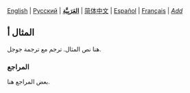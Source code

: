 [English](README.md) | [Русский](README-ru.md) | **[العَرَبِيَّة](README-ar.md)** | [简体中文](README-zh-Hans.md) | [Español](README-es.md) | [Français](README-fr.md) | *[Add](https://github.com/markdown-l10n/markdown-l10n-spec#workflow)* <!-- @l10n:h -->
<!-- @l10n:p
## Example A

Here is a text of example.
@l10n:p -->
## المثال أ

هنا نص المثال. ترجم مع ترجمة جوجل.

<!-- @l10n:p
### References

Some references here.
@l10n:p -->
### المراجع

بعض المراجع هنا.
